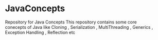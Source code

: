 # JavaConcepts
Repository for Java Concepts
This repository contains some core conecepts of Java like Cloning , Serialization , MultiThreading , Generics , Exception Handling , Reflection etc
